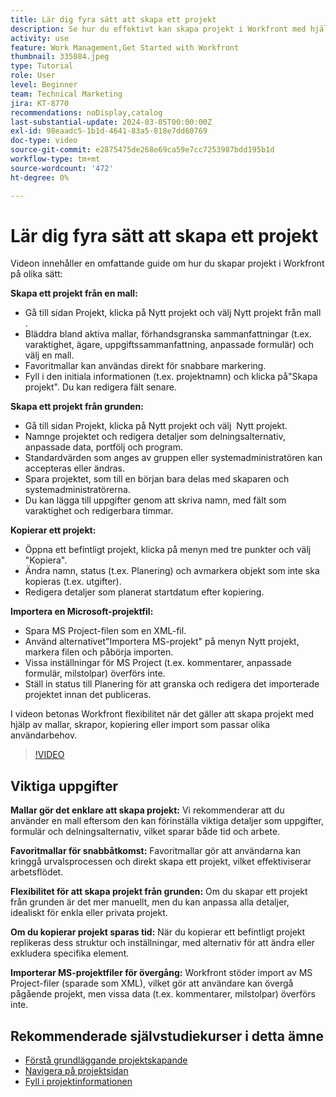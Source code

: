 ```yaml
---
title: Lär dig fyra sätt att skapa ett projekt
description: Se hur du effektivt kan skapa projekt i Workfront med hjälp av mallar, från scratch, kopiera befintliga projekt eller importera Microsoft Project-filer som är anpassade efter olika användarbehov.
activity: use
feature: Work Management,Get Started with Workfront
thumbnail: 335084.jpeg
type: Tutorial
role: User
level: Beginner
team: Technical Marketing
jira: KT-8770
recommendations: noDisplay,catalog
last-substantial-update: 2024-03-05T00:00:00Z
exl-id: 98eaadc5-1b1d-4641-83a5-818e7dd60769
doc-type: video
source-git-commit: e2875475de268e69ca59e7cc7253987bdd195b1d
workflow-type: tm+mt
source-wordcount: '472'
ht-degree: 0%

---
```


# Lär dig fyra sätt att skapa ett projekt

Videon innehåller en omfattande guide om hur du skapar projekt i Workfront på olika sätt:

**Skapa ett projekt från en mall:**

* Gå till sidan Projekt, klicka på Nytt projekt och välj Nytt projekt från mall &#x200B;.
* Bläddra bland aktiva mallar, förhandsgranska sammanfattningar (t.ex. varaktighet, ägare, uppgiftssammanfattning, anpassade formulär) och välj en mall. &#x200B;
* Favoritmallar kan användas direkt för snabbare markering. &#x200B;
* Fyll i den initiala informationen (t.ex. projektnamn) och klicka på &#x200B;&quot;Skapa projekt&quot;. Du kan redigera fält senare. &#x200B;

**Skapa ett projekt från grunden:**

* Gå till sidan Projekt, klicka på Nytt projekt och välj &#x200B; Nytt projekt.
* Namnge projektet och redigera detaljer som delningsalternativ, anpassade data, portfölj och program. &#x200B;
* Standardvärden som anges av gruppen eller systemadministratören kan accepteras eller ändras. &#x200B;
* Spara projektet, som till en början bara delas med skaparen och systemadministratörerna. &#x200B;
* Du kan lägga till uppgifter genom att skriva namn, med fält som varaktighet och redigerbara timmar. &#x200B;

**Kopierar ett projekt:**

* Öppna ett befintligt projekt, klicka på menyn med tre punkter och välj &#x200B;&quot;Kopiera&quot;.
* Ändra namn, status (t.ex. Planering) och avmarkera objekt som inte ska kopieras (t.ex. utgifter). &#x200B;
* Redigera detaljer som planerat startdatum efter kopiering. &#x200B;

**Importera en Microsoft-projektfil:**

* Spara MS Project-filen som en XML-fil. &#x200B;
* Använd alternativet&quot;Importera MS-projekt&quot; på menyn Nytt projekt, markera filen och påbörja importen. &#x200B;
* Vissa inställningar för MS Project (t.ex. kommentarer, anpassade formulär, milstolpar) överförs inte. &#x200B;
* Ställ in status till Planering för att granska och redigera det importerade projektet innan det publiceras. &#x200B;


I videon betonas Workfront flexibilitet när det gäller att skapa projekt med hjälp av mallar, skrapor, kopiering eller import som passar olika användarbehov. &#x200B;

>[!VIDEO](https://video.tv.adobe.com/v/335084/?quality=12&learn=on&enablevpops)

## Viktiga uppgifter


**Mallar gör det enklare att skapa projekt:**
Vi rekommenderar att du använder en mall eftersom den kan förinställa viktiga detaljer som uppgifter, formulär och delningsalternativ, vilket sparar både tid och arbete. &#x200B;

**Favoritmallar för snabbåtkomst:**
Favoritmallar gör att användarna kan kringgå urvalsprocessen och direkt skapa ett projekt, vilket effektiviserar arbetsflödet. &#x200B;

**Flexibilitet för att skapa projekt från grunden:**
Om du skapar ett projekt från grunden är det mer manuellt, men du kan anpassa alla detaljer, idealiskt för enkla eller privata projekt. &#x200B;

**Om du kopierar projekt sparas tid:**
När du kopierar ett befintligt projekt replikeras dess struktur och inställningar, med alternativ för att ändra eller exkludera specifika element. &#x200B;

**Importerar MS-projektfiler för övergång:**
Workfront stöder import av MS Project-filer (sparade som XML), vilket gör att användare kan övergå pågående projekt, men vissa data (t.ex. kommentarer, milstolpar) överförs inte. &#x200B;



## Rekommenderade självstudiekurser i detta ämne

* [Förstå grundläggande projektskapande](/help/manage-work/projects/understand-basic-project-creation.md)
* [Navigera på projektsidan](/help/manage-work/projects/navigate-the-project-page.md)
* [Fyll i projektinformationen](/help/manage-work/projects/fill-in-the-project-details.md)

